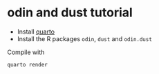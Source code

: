 # odin and dust tutorial

* Install [quarto](https://quarto.org/docs/get-started/)
* Install the R packages `odin`, `dust` and `odin.dust`

Compile with

```
quarto render
```
